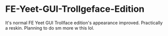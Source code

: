 # FE-Yeet-GUI-Trollgeface-Edition
It's normal FE Yeet GUI Trollface edition's appearance improved. Practically a reskin. Planning to do sm more w this lol.
